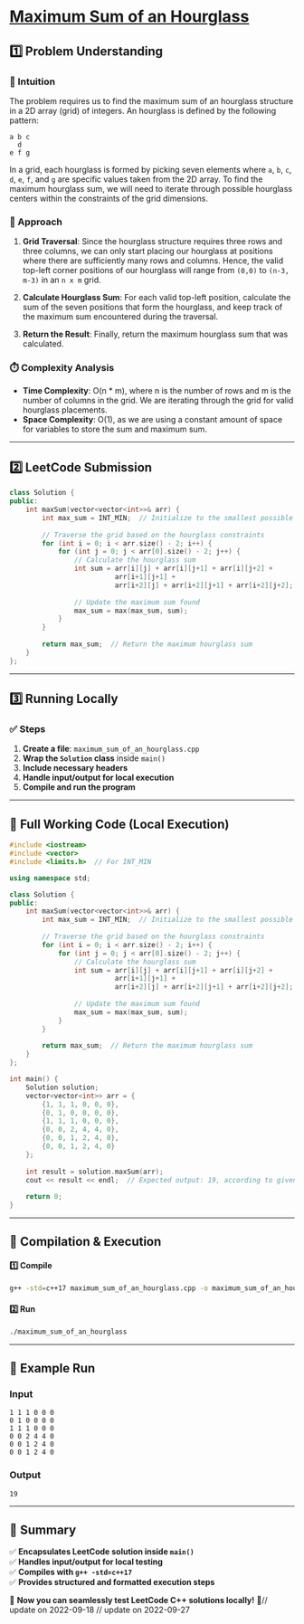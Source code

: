 # **[Maximum Sum of an Hourglass](https://leetcode.com/problems/maximum-sum-of-an-hourglass/description/)**  

## **1️⃣ Problem Understanding**  
### **📌 Intuition**  
The problem requires us to find the maximum sum of an hourglass structure in a 2D array (grid) of integers. An hourglass is defined by the following pattern:

```
a b c
  d
e f g
```
In a grid, each hourglass is formed by picking seven elements where `a`, `b`, `c`, `d`, `e`, `f`, and `g` are specific values taken from the 2D array. To find the maximum hourglass sum, we will need to iterate through possible hourglass centers within the constraints of the grid dimensions.

### **🚀 Approach**  
1. **Grid Traversal**: Since the hourglass structure requires three rows and three columns, we can only start placing our hourglass at positions where there are sufficiently many rows and columns. Hence, the valid top-left corner positions of our hourglass will range from `(0,0)` to `(n-3, m-3)` in an `n x m` grid.
  
2. **Calculate Hourglass Sum**: For each valid top-left position, calculate the sum of the seven positions that form the hourglass, and keep track of the maximum sum encountered during the traversal.

3. **Return the Result**: Finally, return the maximum hourglass sum that was calculated.

### **⏱️ Complexity Analysis**  
- **Time Complexity**: O(n * m), where n is the number of rows and m is the number of columns in the grid. We are iterating through the grid for valid hourglass placements.
- **Space Complexity**: O(1), as we are using a constant amount of space for variables to store the sum and maximum sum.

---  

## **2️⃣ LeetCode Submission**  
```cpp
class Solution {
public:
    int maxSum(vector<vector<int>>& arr) {
        int max_sum = INT_MIN;  // Initialize to the smallest possible integer
        
        // Traverse the grid based on the hourglass constraints
        for (int i = 0; i < arr.size() - 2; i++) {
            for (int j = 0; j < arr[0].size() - 2; j++) {
                // Calculate the hourglass sum
                int sum = arr[i][j] + arr[i][j+1] + arr[i][j+2] +
                          arr[i+1][j+1] +
                          arr[i+2][j] + arr[i+2][j+1] + arr[i+2][j+2];
                
                // Update the maximum sum found
                max_sum = max(max_sum, sum);
            }
        }
        
        return max_sum;  // Return the maximum hourglass sum
    }
};
```  

---  

## **3️⃣ Running Locally**  
### **✅ Steps**  
1. **Create a file**: `maximum_sum_of_an_hourglass.cpp`  
2. **Wrap the `Solution` class** inside `main()`  
3. **Include necessary headers**  
4. **Handle input/output for local execution**  
5. **Compile and run the program**  

---  

## **📝 Full Working Code (Local Execution)**  
```cpp
#include <iostream>
#include <vector>
#include <limits.h>  // For INT_MIN

using namespace std;

class Solution {
public:
    int maxSum(vector<vector<int>>& arr) {
        int max_sum = INT_MIN;  // Initialize to the smallest possible integer
        
        // Traverse the grid based on the hourglass constraints
        for (int i = 0; i < arr.size() - 2; i++) {
            for (int j = 0; j < arr[0].size() - 2; j++) {
                // Calculate the hourglass sum
                int sum = arr[i][j] + arr[i][j+1] + arr[i][j+2] +
                          arr[i+1][j+1] +
                          arr[i+2][j] + arr[i+2][j+1] + arr[i+2][j+2];
                
                // Update the maximum sum found
                max_sum = max(max_sum, sum);
            }
        }
        
        return max_sum;  // Return the maximum hourglass sum
    }
};

int main() {
    Solution solution;
    vector<vector<int>> arr = {
        {1, 1, 1, 0, 0, 0},
        {0, 1, 0, 0, 0, 0},
        {1, 1, 1, 0, 0, 0},
        {0, 0, 2, 4, 4, 0},
        {0, 0, 1, 2, 4, 0},
        {0, 0, 1, 2, 4, 0}
    };
    
    int result = solution.maxSum(arr);
    cout << result << endl;  // Expected output: 19, according to given example
    
    return 0;
}
```  

---  

## **🔧 Compilation & Execution**  
#### **1️⃣ Compile**  
```bash
g++ -std=c++17 maximum_sum_of_an_hourglass.cpp -o maximum_sum_of_an_hourglass
```  

#### **2️⃣ Run**  
```bash
./maximum_sum_of_an_hourglass
```  

---  

## **🎯 Example Run**  
### **Input**  
```
1 1 1 0 0 0
0 1 0 0 0 0
1 1 1 0 0 0
0 0 2 4 4 0
0 0 1 2 4 0
0 0 1 2 4 0
```  
### **Output**  
```
19
```  

---  

## **📌 Summary**  
✅ **Encapsulates LeetCode solution inside `main()`**  
✅ **Handles input/output for local testing**  
✅ **Compiles with `g++ -std=c++17`**  
✅ **Provides structured and formatted execution steps**  

🚀 **Now you can seamlessly test LeetCode C++ solutions locally!** 🚀// update on 2022-09-18
// update on 2022-09-27
